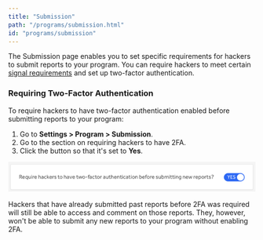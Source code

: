 ```yaml
---
title: "Submission"
path: "/programs/submission.html"
id: "programs/submission"
---
```


The Submission page enables you to set specific requirements for hackers to submit reports to your program. You can require hackers to meet certain [signal requirements](signal-requirements.html) and set up two-factor authentication.

### Requiring Two-Factor Authentication
To require hackers to have two-factor authentication enabled before submitting reports to your program:
1. Go to <b>Settings > Program > Submission</b>.
2. Go to the section on requiring hackers to have 2FA.
3. Click the button so that it's set to <b>Yes</b>.

![submission-2](./images/submission-2.png)

Hackers that have already submitted past reports before 2FA was required will still be able to access and comment on those reports. They, however, won't be able to submit any new reports to your program without enabling 2FA.
